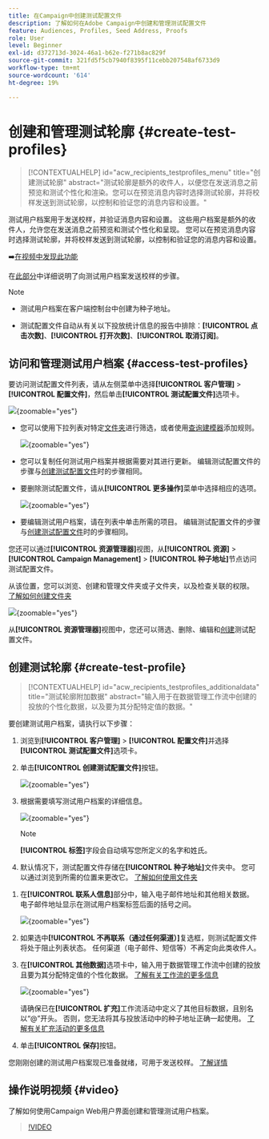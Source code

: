 ```yaml
---
title: 在Campaign中创建测试配置文件
description: 了解如何在Adobe Campaign中创建和管理测试配置文件
feature: Audiences, Profiles, Seed Address, Proofs
role: User
level: Beginner
exl-id: d372713d-3024-46a1-b62e-f271b8ac829f
source-git-commit: 321fd5f5cb7940f8395f11cebb207548af6733d9
workflow-type: tm+mt
source-wordcount: '614'
ht-degree: 19%

---
```


# 创建和管理测试轮廓 {#create-test-profiles}

>[!CONTEXTUALHELP]
>id="acw_recipients_testprofiles_menu"
>title="创建测试轮廓"
>abstract="测试轮廓是额外的收件人，以便您在发送消息之前预览和测试个性化和渲染。您可以在预览消息内容时选择测试轮廓，并将校样发送到测试轮廓，以控制和验证您的消息内容和设置。"

测试用户档案用于发送校样，并验证消息内容和设置。 这些用户档案是额外的收件人，允许您在发送消息之前预览和测试个性化和呈现。 您可以在预览消息内容时选择测试轮廓，并将校样发送到测试轮廓，以控制和验证您的消息内容和设置。

➡️[在视频中发现此功能](#video)

<!--Learn more on test profiles in the [Campaign v8 (client console) documentation](https://experienceleague.adobe.com/docs/campaign/campaign-v8/audience/add-profiles/test-profiles.html){target="_blank"}.-->

在[此部分](../preview-test/test-deliveries.md#test-profiles)中详细说明了向测试用户档案发送校样的步骤。

>[!NOTE]
>
>* 测试用户档案在客户端控制台中创建为种子地址。
>
>* 测试配置文件自动从有关以下投放统计信息的报告中排除：**[!UICONTROL 点击次数]**、**[!UICONTROL 打开次数]**、**[!UICONTROL 取消订阅]**。

## 访问和管理测试用户档案 {#access-test-profiles}

要访问测试配置文件列表，请从左侧菜单中选择&#x200B;**[!UICONTROL 客户管理]** > **[!UICONTROL 配置文件]**，然后单击&#x200B;**[!UICONTROL 测试配置文件]**&#x200B;选项卡。

![](assets/test-profile-list.png){zoomable="yes"}

* 您可以使用下拉列表对特定[文件夹](../get-started/permissions.md#folders)进行筛选，或者使用[查询建模器](../query/query-modeler-overview.md)添加规则。

  ![](assets/test-profile-list-filters.png){zoomable="yes"}

* 您可以复制任何测试用户档案并根据需要对其进行更新。 编辑测试配置文件的步骤与[创建测试配置文件](#create-test-profile)时的步骤相同。

* 要删除测试配置文件，请从&#x200B;**[!UICONTROL 更多操作]**&#x200B;菜单中选择相应的选项。

  ![](assets/test-profile-list-delete.png){zoomable="yes"}

* 要编辑测试用户档案，请在列表中单击所需的项目。 编辑测试配置文件的步骤与[创建测试配置文件](#create-test-profile)时的步骤相同。

您还可以通过&#x200B;**[!UICONTROL 资源管理器]**&#x200B;视图，从&#x200B;**[!UICONTROL 资源]** > **[!UICONTROL Campaign Management]** > **[!UICONTROL 种子地址]**&#x200B;节点访问测试配置文件。

从该位置，您可以浏览、创建和管理文件夹或子文件夹，以及检查关联的权限。 [了解如何创建文件夹](../get-started/permissions.md#folders)

![](assets/test-profiles-folders.png){zoomable="yes"}

从&#x200B;**[!UICONTROL 资源管理器]**&#x200B;视图中，您还可以筛选、删除、编辑和[创建](#create-test-profile)测试配置文件。

## 创建测试轮廓 {#create-test-profile}

>[!CONTEXTUALHELP]
>id="acw_recipients_testprofiles_additionaldata"
>title="测试轮廓附加数据"
>abstract="输入用于在数据管理工作流中创建的投放的个性化数据，以及要为其分配特定值的数据。"

要创建测试用户档案，请执行以下步骤：

1. 浏览到&#x200B;**[!UICONTROL 客户管理]** > **[!UICONTROL 配置文件]**&#x200B;并选择&#x200B;**[!UICONTROL 测试配置文件]**&#x200B;选项卡。

1. 单击&#x200B;**[!UICONTROL 创建测试配置文件]**&#x200B;按钮。

   ![](assets/test-profile-create.png){zoomable="yes"}

1. 根据需要填写测试用户档案的详细信息。<!--Most of the fields are the same as when creating profiles. [Learn more]-->

   ![](assets/test-profile-details.png){zoomable="yes"}

   >[!NOTE]
   >
   >**[!UICONTROL 标签]**&#x200B;字段会自动填写您所定义的名字和姓氏。

1. 默认情况下，测试配置文件存储在&#x200B;**[!UICONTROL 种子地址]**&#x200B;文件夹中。 您可以通过浏览到所需的位置来更改它。 [了解如何使用文件夹](../get-started/permissions.md#folders)

   <!--![](assets/test-profile-folder.png){zoomable="yes"}-->

<!--
You do not need to enter all fields of each tab when creating a seed address. Missing personalization elements are entered randomly during delivery analysis. (Not valid?)
-->

1. 在&#x200B;**[!UICONTROL 联系人信息]**&#x200B;部分中，输入电子邮件地址和其他相关数据。 电子邮件地址显示在测试用户档案标签后面的括号之间。

   ![](assets/test-profile-address.png){zoomable="yes"}

1. 如果选中&#x200B;**[!UICONTROL 不再联系（通过任何渠道）]**&#x200B;复选框，则测试配置文件将处于阻止列表状态。 任何渠道（电子邮件、短信等）不再定向此类收件人。

1. 在&#x200B;**[!UICONTROL 其他数据]**&#x200B;选项卡中，输入用于数据管理工作流中创建的投放且要为其分配特定值的个性化数据。 [了解有关工作流的更多信息](../workflows/gs-workflows.md)

   ![](assets/test-profile-additional-data.png){zoomable="yes"}

   请确保已在&#x200B;**[!UICONTROL 扩充]**&#x200B;工作流活动中定义了其他目标数据，且别名以“@”开头。 否则，您无法将其与投放活动中的种子地址正确一起使用。 [了解有关扩充活动的更多信息](../workflows/activities/enrichment.md)

1. 单击&#x200B;**[!UICONTROL 保存]**&#x200B;按钮。

您刚刚创建的测试用户档案现已准备就绪，可用于发送校样。 [了解详情](../preview-test/test-deliveries.md#test-profiles)

<!--Use test profiles in Direct mail? cf v7/v8-->

## 操作说明视频 {#video}

了解如何使用Campaign Web用户界面创建和管理测试用户档案。

>[!VIDEO](https://video.tv.adobe.com/v/3442844?quality=12)

